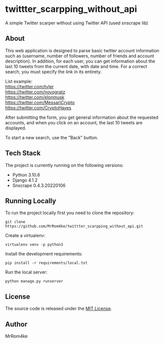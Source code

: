 # twittter_scarpping_without_api
A simple Twitter scarper without using Twitter API (used snscrape lib)

## About

This web application is designed to parse basic twitter account information such as (username, number of followers, number of friends and account description). In addition, for each user, you can get information about the last 10 tweets from the current date, with date and time. For a correct search, you must specify the link in its entirety.

List example: <br>
https://twitter.com/tyler <br>
https://twitter.com/novogratz <br>
https://twitter.com/elonmusk <br>
https://twitter.com/MessariCrypto <br>
https://twitter.com/CryptoHayes

After submitting the form, you get general information about the requested accounts, and when you click on an account, the last 10 tweets are displayed.

To start a new search, use the "Back" button.

## Tech Stack

The project is currently running on the following versions:

* Python 3.10.6
* Django 4.1.2
* Snscrape 0.4.3.20220106

## Running Locally

To run the project locally first you need to clone the repository:

```
git clone https://github.com/MrRom4ke/twittter_scarpping_without_api.git
```

Create a virtualenv:

```
virtualenv venv -p python3
```

Install the development requirements:

```
pip install -r requirements/local.txt
```

Run the local server:

```
python manage.py runserver
```

## License

The source code is released under the [MIT License](https://github.com/vitorfs/parsifal/blob/master/LICENSE).

## Author
MrRom4ke

